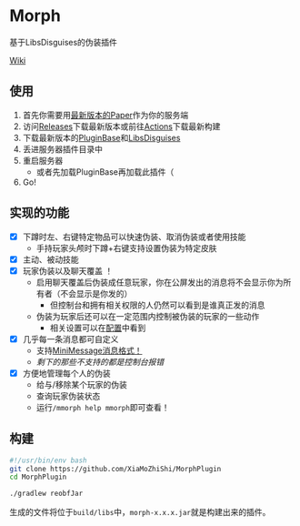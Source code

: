# Morph
基于LibsDisguises的伪装插件

[Wiki](https://github.com/XiaMoZhiShi/MorphPlugin/wiki)

## 使用
1. 首先你需要用[最新版本的Paper](https://papermc.io/downloads)作为你的服务端
2. 访问[Releases](https://github.com/XiaMoZhiShi/MorphPlugin/releases/latest)下载最新版本或前往[Actions](https://github.com/XiaMoZhiShi/MorphPlugin/actions/workflows/build.yml?query=branch%3Amaster+is%3Acompleted)下载最新构建
3. 下载最新版本的[PluginBase](https://github.com/XiaMoZhiShi/PluginBase/releases/latest)和[LibsDisguises](https://ci.md-5.net/job/LibsDisguises/)
4. 丢进服务器插件目录中
5. 重启服务器
    * 或者先加载PluginBase再加载此插件（
6. Go!

## 实现的功能
- [x] 下蹲时左、右键特定物品可以快速伪装、取消伪装或者使用技能
    - 手持玩家头颅时下蹲+右键支持设置伪装为特定皮肤
- [x] 主动、被动技能
- [x] 玩家伪装以及聊天覆盖 ！
    - 启用聊天覆盖后伪装成任意玩家，你在公屏发出的消息将不会显示你为所有者（不会显示是你发的）
        - 但控制台和拥有相关权限的人仍然可以看到是谁真正发的消息
    - 伪装为玩家后还可以在一定范围内控制被伪装的玩家的一些动作
        - 相关设置可以在[配置](./src/main/resources/config.yml#L42)中看到
- [x] 几乎每一条消息都可自定义
    - 支持[MiniMessage消息格式！](https://docs.adventure.kyori.net/minimessage/index.html)
    - *剩下的那些不支持的都是控制台报错*
- [x] 方便地管理每个人的伪装
    - 给与/移除某个玩家的伪装
    - 查询玩家伪装状态
    - 运行`/mmorph help mmorph`即可查看！

## 构建
```bash
#!/usr/bin/env bash
git clone https://github.com/XiaMoZhiShi/MorphPlugin
cd MorphPlugin

./gradlew reobfJar
```

生成的文件将位于`build/libs`中，`morph-x.x.x.jar`就是构建出来的插件。

